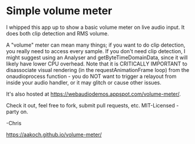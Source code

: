 # Simple volume meter

I whipped this app up to show a basic volume meter on live audio input.  It does both clip detection and RMS volume.

A "volume" meter can mean many things; if you want to do clip detection, you really need to access every sample.  If you don't need clip detection, I might suggest using an Analyser and getByteTimeDomainData, since it will likely have lower CPU overhead.  Note that it is CRITICALLY IMPORTANT to disassociate visual rendering (in the requestAnimationFrame loop) from the onaudioprocess function - you do NOT want to trigger a relayout from inside your audio handler, or it may glitch or cause other issues.

It's also hosted at https://webaudiodemos.appspot.com/volume-meter/.

Check it out, feel free to fork, submit pull requests, etc.  MIT-Licensed - party on.

-Chris

https://aakoch.github.io/volume-meter/
